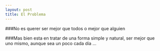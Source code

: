 ```yaml
---
layout: post
title: El Problema
---
```

###No es querer ser mejor que todos o mejor que alguien

###Mas bien esta en tratar de una forma simple y natural, ser mejor que uno mismo, aunque sea un poco cada día ...
